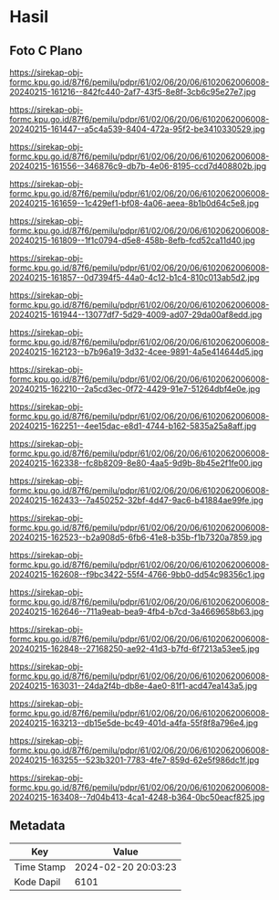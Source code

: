 # Hasil

## Foto C Plano

https://sirekap-obj-formc.kpu.go.id/87f6/pemilu/pdpr/61/02/06/20/06/6102062006008-20240215-161216--842fc440-2af7-43f5-8e8f-3cb6c95e27e7.jpg

https://sirekap-obj-formc.kpu.go.id/87f6/pemilu/pdpr/61/02/06/20/06/6102062006008-20240215-161447--a5c4a539-8404-472a-95f2-be3410330529.jpg

https://sirekap-obj-formc.kpu.go.id/87f6/pemilu/pdpr/61/02/06/20/06/6102062006008-20240215-161556--346876c9-db7b-4e06-8195-ccd7d408802b.jpg

https://sirekap-obj-formc.kpu.go.id/87f6/pemilu/pdpr/61/02/06/20/06/6102062006008-20240215-161659--1c429ef1-bf08-4a06-aeea-8b1b0d64c5e8.jpg

https://sirekap-obj-formc.kpu.go.id/87f6/pemilu/pdpr/61/02/06/20/06/6102062006008-20240215-161809--1f1c0794-d5e8-458b-8efb-fcd52ca11d40.jpg

https://sirekap-obj-formc.kpu.go.id/87f6/pemilu/pdpr/61/02/06/20/06/6102062006008-20240215-161857--0d7394f5-44a0-4c12-b1c4-810c013ab5d2.jpg

https://sirekap-obj-formc.kpu.go.id/87f6/pemilu/pdpr/61/02/06/20/06/6102062006008-20240215-161944--13077df7-5d29-4009-ad07-29da00af8edd.jpg

https://sirekap-obj-formc.kpu.go.id/87f6/pemilu/pdpr/61/02/06/20/06/6102062006008-20240215-162123--b7b96a19-3d32-4cee-9891-4a5e414644d5.jpg

https://sirekap-obj-formc.kpu.go.id/87f6/pemilu/pdpr/61/02/06/20/06/6102062006008-20240215-162210--2a5cd3ec-0f72-4429-91e7-51264dbf4e0e.jpg

https://sirekap-obj-formc.kpu.go.id/87f6/pemilu/pdpr/61/02/06/20/06/6102062006008-20240215-162251--4ee15dac-e8d1-4744-b162-5835a25a8aff.jpg

https://sirekap-obj-formc.kpu.go.id/87f6/pemilu/pdpr/61/02/06/20/06/6102062006008-20240215-162338--fc8b8209-8e80-4aa5-9d9b-8b45e2f1fe00.jpg

https://sirekap-obj-formc.kpu.go.id/87f6/pemilu/pdpr/61/02/06/20/06/6102062006008-20240215-162433--7a450252-32bf-4d47-9ac6-b41884ae99fe.jpg

https://sirekap-obj-formc.kpu.go.id/87f6/pemilu/pdpr/61/02/06/20/06/6102062006008-20240215-162523--b2a908d5-6fb6-41e8-b35b-f1b7320a7859.jpg

https://sirekap-obj-formc.kpu.go.id/87f6/pemilu/pdpr/61/02/06/20/06/6102062006008-20240215-162608--f9bc3422-55f4-4766-9bb0-dd54c98356c1.jpg

https://sirekap-obj-formc.kpu.go.id/87f6/pemilu/pdpr/61/02/06/20/06/6102062006008-20240215-162646--711a9eab-bea9-4fb4-b7cd-3a4669658b63.jpg

https://sirekap-obj-formc.kpu.go.id/87f6/pemilu/pdpr/61/02/06/20/06/6102062006008-20240215-162848--27168250-ae92-41d3-b7fd-6f7213a53ee5.jpg

https://sirekap-obj-formc.kpu.go.id/87f6/pemilu/pdpr/61/02/06/20/06/6102062006008-20240215-163031--24da2f4b-db8e-4ae0-81f1-acd47ea143a5.jpg

https://sirekap-obj-formc.kpu.go.id/87f6/pemilu/pdpr/61/02/06/20/06/6102062006008-20240215-163213--db15e5de-bc49-401d-a4fa-55f8f8a796e4.jpg

https://sirekap-obj-formc.kpu.go.id/87f6/pemilu/pdpr/61/02/06/20/06/6102062006008-20240215-163255--523b3201-7783-4fe7-859d-62e5f986dc1f.jpg

https://sirekap-obj-formc.kpu.go.id/87f6/pemilu/pdpr/61/02/06/20/06/6102062006008-20240215-163408--7d04b413-4ca1-4248-b364-0bc50eacf825.jpg


## Metadata

| Key        | Value               |
| ---------- | ------------------- |
| Time Stamp | 2024-02-20 20:03:23 |
| Kode Dapil | 6101                |



